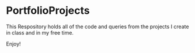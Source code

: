 # PortfolioProjects

This Respository holds all of the code and queries from the projects I create in class and in my free time. 

Enjoy!
